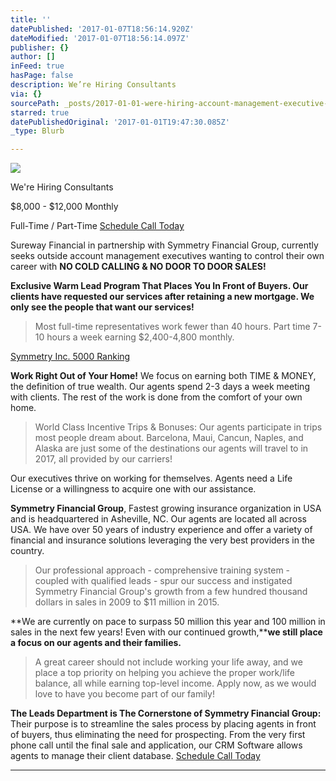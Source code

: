 ```yaml
---
title: ''
datePublished: '2017-01-07T18:56:14.920Z'
dateModified: '2017-01-07T18:56:14.097Z'
publisher: {}
author: []
inFeed: true
hasPage: false
description: We’re Hiring Consultants
via: {}
sourcePath: _posts/2017-01-01-were-hiring-account-management-executive-9-12k-monthly.md
starred: true
datePublishedOriginal: '2017-01-01T19:47:30.085Z'
_type: Blurb

---
```

![](https://the-grid-user-content.s3-us-west-2.amazonaws.com/67d3fdfa-c9c7-4cb6-a436-dc16208094d8.jpg)

We're Hiring Consultants

$8,000 - $12,000 Monthly

Full-Time / Part-Time
[Schedule Call Today][0]

Sureway Financial in partnership with Symmetry Financial Group, currently seeks outside account management executives wanting to control their own career with **NO COLD CALLING & NO DOOR TO DOOR SALES!**

**Exclusive Warm Lead Program That Places You In Front of Buyers. Our clients have requested our services after retaining a new mortgage. We only see the people that want our services!**

> Most full-time representatives work fewer than 40 hours. Part time 7-10 hours a week earning $2,400-4,800 monthly.

[Symmetry Inc. 5000 Ranking][1]

**Work Right Out of Your Home!** We focus on earning both TIME & MONEY, the definition of true wealth. Our agents spend 2-3 days a week meeting with clients. The rest of the work is done from the comfort of your own home.

> World Class Incentive Trips & Bonuses: Our agents participate in trips most people dream about. Barcelona, Maui, Cancun, Naples, and Alaska are just some of the destinations our agents will travel to in 2017, all provided by our carriers!

Our executives thrive on working for themselves. Agents need a Life License or a willingness to acquire one with our assistance.

**Symmetry Financial Group**, Fastest growing insurance organization in USA and is headquartered in Asheville, NC. Our agents are located all across USA. We have over 50 years of industry experience and offer a variety of financial and insurance solutions leveraging the very best providers in the country.

> Our professional approach - comprehensive training system - coupled with qualified leads - spur our success and instigated Symmetry Financial Group's growth from a few hundred thousand dollars in sales in 2009 to $11 million in 2015\.

**We are currently on pace to surpass 50 million this year and 100 million in sales in the next few years! Even with our continued growth,****we still place a focus on our agents and their families.**

> A great career should not include working your life away, and we place a top priority on helping you achieve the proper work/life balance, all while earning top-level income. Apply now, as we would love to have you become part of our family!

**The Leads Department is The Cornerstone of Symmetry Financial Group:** Their purpose is to streamline the sales process by placing agents in front of buyers, thus eliminating the need for prospecting. From the very first phone call until the final sale and application, our CRM Software allows agents to manage their client database.
[Schedule Call Today][0]

---



[0]: https://calendly.com/surewaytolive
[1]: http://www.inc.com/profile/symmetry-financial-group
